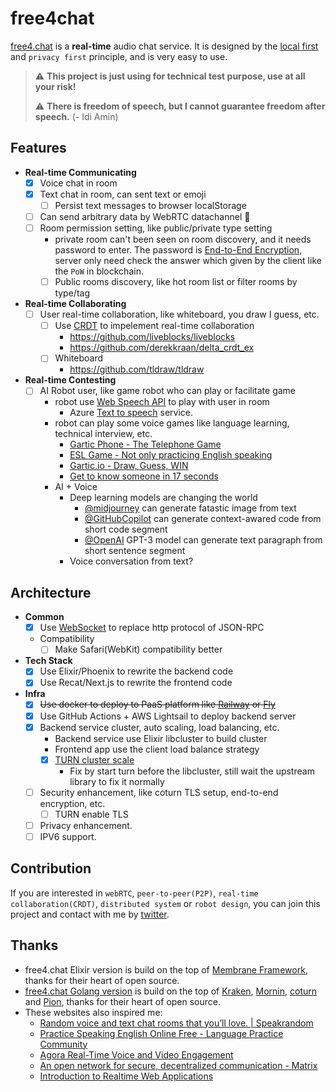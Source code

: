 # free4chat

[free4.chat](https://free4.chat/) is a __real-time__ audio chat service. It is designed by the [local first](https://www.inkandswitch.com/local-first/) and `privacy first` principle, and is very easy to use.

> :warning: **This project is just using for technical test purpose, use at all your risk!**
>
> :warning: **There is freedom of speech, but I cannot guarantee freedom after speech.** (- Idi Amin)

## Features

- **Real-time Communicating**
  - [x] Voice chat in room
  - [x] Text chat in room, can sent text or emoji
    - [ ] Persist text messages to browser localStorage
  - [ ] Can send arbitrary data by WebRTC datachannel 🚩
  - [ ] Room permission setting, like public/private type setting
    - private room can't been seen on room discovery, and it needs password to enter. The password is [End-to-End Encryption](https://blog.excalidraw.com/end-to-end-encryption/), server only need check the answer which given by the client like the `PoW` in blockchain.
    - [ ] Public rooms discovery, like hot room list or filter rooms by type/tag
- **Real-time Collaborating**  
  - [ ] User real-time collaboration, like whiteboard, you draw I guess, etc.
    - [ ] Use [CRDT](https://crdt.tech/) to impelement real-time collaboration
      - https://github.com/liveblocks/liveblocks
      - https://github.com/derekkraan/delta_crdt_ex
    - [ ] Whiteboard
      - https://github.com/tldraw/tldraw
- **Real-time Contesting**
  - [ ] AI Robot user, like game robot who can play or facilitate game
    - robot use [Web Speech API](https://developer.mozilla.org/en-US/docs/Web/API/Web_Speech_API) to play with user in room
      - Azure [Text to speech](https://azure.microsoft.com/en-us/products/cognitive-services/text-to-speech/#overview) service.
    - robot can play some voice games like language learning, technical interview, etc.
      - [Gartic Phone - The Telephone Game](https://garticphone.com/lobby)
      - [ESL Game - Not only practicing English speaking](https://esl.bmpi.dev/)
      - [Gartic.io - Draw, Guess, WIN](https://gartic.io/)
      - [Get to know someone in 17 seconds](https://github.com/caydennn/seventeen-web-app)
    - AI + Voice
      - Deep learning models are changing the world
        - [@midjourney](https://twitter.com/midjourney) can generate fatastic image from text
        - [@GitHubCopilot](https://twitter.com/GitHubCopilot) can generate context-awared code from short code segment
        - [@OpenAI](https://twitter.com/OpenAI) GPT-3 model can generate text paragraph from short sentence segment
      - Voice conversation from text?

## Architecture

- **Common**
  - [x] Use [WebSocket](https://developer.mozilla.org/en-US/docs/Web/API/WebSocket) to replace http protocol of JSON-RPC
  - Compatibility
    - [ ] Make Safari(WebKit) compatibility better

- **Tech Stack**
  - [x] Use Elixir/Phoenix to rewrite the backend code
  - [x] Use Recat/Next.js to rewrite the frontend code

- **Infra**
  - [x] ~~Use docker to deploy to PaaS platform like [Railway](https://railway.app/) or [Fly](https://fly.io/)~~ 
  - [x] Use GitHub Actions + AWS Lightsail to deploy backend server
  - [x] Backend service cluster, auto scaling, load balancing, etc.
    - Backend service use Elixir libcluster to build cluster
    - Frontend app use the client load balance strategy
    - [x] [TURN cluster scale](https://github.com/membraneframework/membrane_ice_plugin/issues/20)
      - Fix by start turn before the libcluster, still wait the upstream library to fix it normally
  - [ ] Security enhancement, like coturn TLS setup, end-to-end encryption, etc.
    - [ ] TURN enable TLS
  - [ ] Privacy enhancement.
  - [ ] IPV6 support.

## Contribution

If you are interested in `webRTC`, `peer-to-peer(P2P)`, `real-time collaboration(CRDT)`, `distributed system` or `robot design`, you can join this project and contact with me by [twitter](https://twitter.com/madawei2699).

## Thanks

- free4.chat Elixir version is build on the top of [Membrane Framework](https://github.com/membraneframework), thanks for their heart of open source.
- [free4.chat Golang version](https://github.com/madawei2699/free4chat/tree/golang) is build on the top of [Kraken](https://github.com/bmpi-dev/kraken), [Mornin](https://github.com/lyricat/mornin.fm), [coturn](https://github.com/coturn/coturn) and [Pion](https://github.com/pion), thanks for their heart of open source.
- These websites also inspired me:
  - [Random voice and text chat rooms that you’ll love. | Speakrandom](https://www.speakrandom.com/)
  - [Practice Speaking English Online Free - Language Practice Community](https://www.free4talk.com/)
  - [Agora Real-Time Voice and Video Engagement](https://www.agora.io/en/)
  - [An open network for secure, decentralized communication - Matrix](https://matrix.org/)
  - [Introduction to Realtime Web Applications](https://realtime-apps-iap.github.io/)
